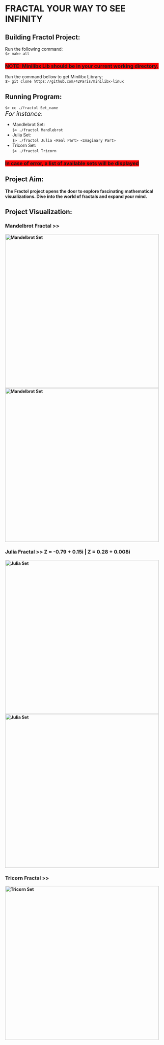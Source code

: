 # FRACTAL YOUR WAY TO SEE INFINITY

## Building Fractol Project:
Run the following command:<br>
```$> make all```<br>
### <strong><span style="background-color: red">NOTE: Minilibx Lib should be in your current working directory.</span></strong>
Run the command bellow to get Minilibx Library:<br>
```$> git clone https://github.com/42Paris/minilibx-linux```

## Running Program:
```$> cc ./fractol Set_name```<br>
<em style="font-size: 20px">For instance</em>:
- Mandlebrot Set:<br>
```$> ./fractol Mandlebrot```
- Julia Set:<br>
```$> ./fractol Julia <Real Part> <Imaginary Part>```<br>
- Tricorn Set:<br>
```$> ./fractol Tricorn```<br>
### <strong><span style="background-color: red">In case of error, a list of available sets will be displayed</span><strong>

## Project Aim:
<p>The Fractol project opens the door to explore fascinating mathematical visualizations. Dive into the world of fractals and expand your mind.</p>

## Project Visualization:
### Mandelbrot Fractal >>
<img src="./imgs/1.png" alt="Mandelbrot Set" width="500" /> <img src="./imgs/2.png" alt="Mandelbrot Set" width="500">

### Julia Fractal >> Z = -0.79 + 0.15i | Z = 0.28 + 0.008i
<img src="./imgs/3.png" alt="Julia Set" width="500" />
<img src="./imgs/4.png" alt="Julia Set" width="500" />

### Tricorn Fractal >>
<img src="./imgs/5.png" alt="Tricorn Set" width="500" />
